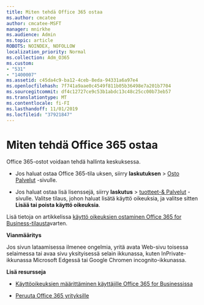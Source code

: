 ```yaml
---
title: Miten tehdä Office 365 ostaa
ms.author: cmcatee
author: cmcatee-MSFT
manager: mnirkhe
ms.audience: Admin
ms.topic: article
ROBOTS: NOINDEX, NOFOLLOW
localization_priority: Normal
ms.collection: Adm_O365
ms.custom:
- "531"
- "1400007"
ms.assetid: c45da4c9-ba12-4ceb-8eda-94331a6a97e4
ms.openlocfilehash: 7f741a9aae0c4549f811b05b36498e7a201b7704
ms.sourcegitcommit: df4c12727ce9c53b1abdc13c48c25cc00b73eb57
ms.translationtype: MT
ms.contentlocale: fi-FI
ms.lasthandoff: 11/01/2019
ms.locfileid: "37921847"
---
```

# <a name="how-to-make-an-office-365-purchase"></a>Miten tehdä Office 365 ostaa

Office 365-ostot voidaan tehdä hallinta keskuksessa.
  
- Jos haluat ostaa Office 365-tila uksen, siirry **laskutuksen** \> [Osto Palvelut](https://go.microsoft.com/fwlink/p/?linkid=868433) -sivulle.

- Jos haluat ostaa lisä lisenssejä, siirry **laskutus** \> [tuotteet-& Palvelut](https://go.microsoft.com/fwlink/p/?linkid=842054) -sivulle. Valitse tilaus, johon haluat lisätä käyttö oikeuksia, ja valitse sitten **Lisää tai poista käyttö oikeuksia**.
  
Lisä tietoja on artikkelissa [käyttö oikeuksien ostaminen Office 365 for Business-tilausta](https://docs.microsoft.com/office365/admin/subscriptions-and-billing/buy-licenses)varten.

**Vianmääritys**

Jos sivun lataamisessa ilmenee ongelmia, yritä avata Web-sivu toisessa selaimessa tai avaa sivu yksityisessä selain ikkunassa, kuten InPrivate-ikkunassa Microsoft Edgessä tai Google Chromen incognito-ikkunassa. 

**Lisä resursseja**
  
- [Käyttöoikeuksien määrittäminen käyttäjille Office 365 for Businessissa](https://docs.microsoft.com/office365/admin/subscriptions-and-billing/assign-licenses-to-users)

- [Peruuta Office 365 yrityksille](https://docs.microsoft.com/office365/admin/subscriptions-and-billing/cancel-your-subscription)